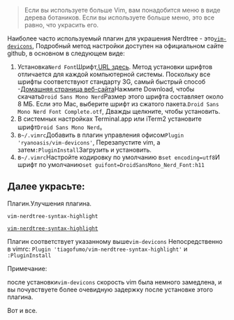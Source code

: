 
> Если вы используете больше Vim, вам понадобится меню в виде дерева ботаников. Если вы используете больше меню, это все равно, что украсить его.

Наиболее часто используемый плагин для украшения Nerdtree - это[`vim-devicons`](https://github.com/ryanoasis/vim-devicons), Подробный метод настройки доступен на официальном сайте github, в основном в следующем виде:

1. Установка`Nerd Font`Шрифт,[URL здесь](https://github.com/ryanoasis/nerd-fonts). Метод установки шрифтов отличается для каждой компьютерной системы. Поскольку все шрифты соответствуют стандарту 3G, самый быстрый способ -[Домашняя страница веб-сайта](http://nerdfonts.com/)Нажмите Download, чтобы скачать`Droid Sans Mono Nerd`Размер этого шрифта составляет около 8 МБ. Если это Mac, выберите шрифт из сжатого пакета.`Droid Sans Mono Nerd Font Complete.otf`, Дважды щелкните, чтобы установить.
2. В системных настройках Terminal.app или iTerm2 установите шрифт`Droid Sans Mono Nerd`。
3. в`~/.vimrc`Добавить в плагин управления офисом`Plugin 'ryanoasis/vim-devicons'`, Перезапустите vim, а затем`:PluginInstall`Загрузить и установить.
4. в`~/.vimrc`Настройте кодировку по умолчанию в`set encoding=utf8`И шрифт по умолчанию`set guifont=DroidSansMono_Nerd_Font:h11`

## Далее украсьте:

Плагин.Улучшения плагина.

`vim-nerdtree-syntax-highlight`

[`vim-nerdtree-syntax-highlight`](https://github.com/tiagofumo/vim-nerdtree-syntax-highlight)

Плагин соответствует указанному выше`vim-devicons` 
Непосредственно в vimrc:
`Plugin 'tiagofumo/vim-nerdtree-syntax-highlight'`
и
`:PluginInstall`

Примечание: 

после установки`vim-devicons` скорость vim была немного замедлена, и вы почувствуете более очевидную задержку после установке этого плагина.

Вот и все.